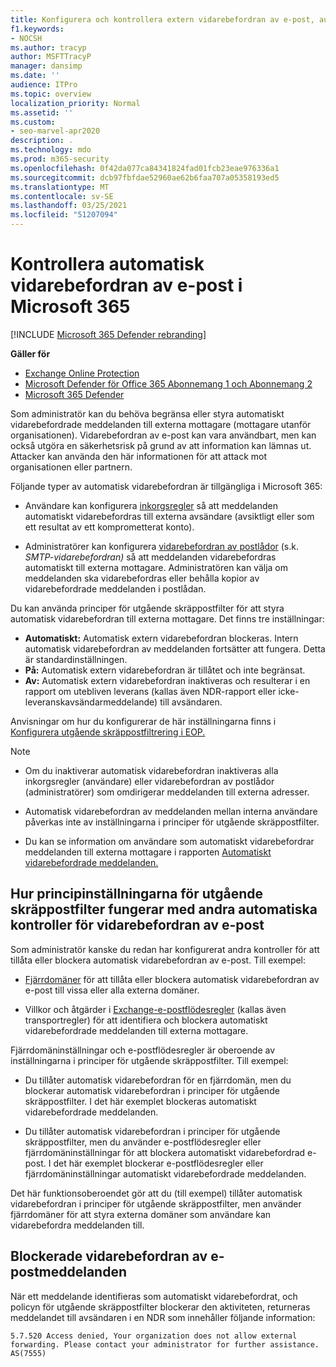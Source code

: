```yaml
---
title: Konfigurera och kontrollera extern vidarebefordran av e-post, automatisk vidarebefordran, 5.7.520 Åtkomst nekad, inaktivera extern vidarebefordran, Administratören har inaktiverat extern vidarebefordran, utgående princip för skydd mot skräppost
f1.keywords:
- NOCSH
ms.author: tracyp
author: MSFTTracyP
manager: dansimp
ms.date: ''
audience: ITPro
ms.topic: overview
localization_priority: Normal
ms.assetid: ''
ms.custom:
- seo-marvel-apr2020
description: .
ms.technology: mdo
ms.prod: m365-security
ms.openlocfilehash: 0f42da077ca84341824fad01fcb23eae976336a1
ms.sourcegitcommit: dcb97fbfdae52960ae62b6faa707a05358193ed5
ms.translationtype: MT
ms.contentlocale: sv-SE
ms.lasthandoff: 03/25/2021
ms.locfileid: "51207094"
---
```

# <a name="control-automatic-external-email-forwarding-in-microsoft-365"></a>Kontrollera automatisk vidarebefordran av e-post i Microsoft 365

[!INCLUDE [Microsoft 365 Defender rebranding](../includes/microsoft-defender-for-office.md)]

**Gäller för**
- [Exchange Online Protection](exchange-online-protection-overview.md)
- [Microsoft Defender för Office 365 Abonnemang 1 och Abonnemang 2](defender-for-office-365.md)
- [Microsoft 365 Defender](../defender/microsoft-365-defender.md)

Som administratör kan du behöva begränsa eller styra automatiskt vidarebefordrade meddelanden till externa mottagare (mottagare utanför organisationen). Vidarebefordran av e-post kan vara användbart, men kan också utgöra en säkerhetsrisk på grund av att information kan lämnas ut. Attacker kan använda den här informationen för att attack mot organisationen eller partnern.


Följande typer av automatisk vidarebefordran är tillgängliga i Microsoft 365:

- Användare kan konfigurera [inkorgsregler](https://support.microsoft.com/office/c24f5dea-9465-4df4-ad17-a50704d66c59) så att meddelanden automatiskt vidarebefordras till externa avsändare (avsiktligt eller som ett resultat av ett komprometterat konto).

- Administratörer kan konfigurera [vidarebefordran av postlådor](/exchange/recipients-in-exchange-online/manage-user-mailboxes/configure-email-forwarding) (s.k. _SMTP-vidarebefordran)_ så att meddelanden vidarebefordras automatiskt till externa mottagare. Administratören kan välja om meddelanden ska vidarebefordras eller behålla kopior av vidarebefordrade meddelanden i postlådan.

Du kan använda principer för utgående skräppostfilter för att styra automatisk vidarebefordran till externa mottagare. Det finns tre inställningar:

- **Automatiskt:** Automatisk extern vidarebefordran blockeras. Intern automatisk vidarebefordran av meddelanden fortsätter att fungera. Detta är standardinställningen.
- **På:** Automatisk extern vidarebefordran är tillåtet och inte begränsat.
- **Av:** Automatisk extern vidarebefordran inaktiveras och resulterar i en rapport om utebliven leverans (kallas även NDR-rapport eller icke-leveranskavsändarmeddelande) till avsändaren.

Anvisningar om hur du konfigurerar de här inställningarna finns i [Konfigurera utgående skräppostfiltrering i EOP.](configure-the-outbound-spam-policy.md)

> [!NOTE]
>
> - Om du inaktiverar automatisk vidarebefordran inaktiveras alla inkorgsregler (användare) eller vidarebefordran av postlådor (administratörer) som omdirigerar meddelanden till externa adresser.
>
> - Automatisk vidarebefordran av meddelanden mellan interna användare påverkas inte av inställningarna i principer för utgående skräppostfilter.
>
> - Du kan se information om användare som automatiskt vidarebefordrar meddelanden till externa mottagare i rapporten [Automatiskt vidarebefordrade meddelanden.](mfi-auto-forwarded-messages-report.md)

## <a name="how-the-outbound-spam-filter-policy-settings-work-with-other-automatic-email-forwarding-controls"></a>Hur principinställningarna för utgående skräppostfilter fungerar med andra automatiska kontroller för vidarebefordran av e-post

Som administratör kanske du redan har konfigurerat andra kontroller för att tillåta eller blockera automatisk vidarebefordran av e-post. Till exempel:

- [Fjärrdomäner](/exchange/mail-flow-best-practices/remote-domains/remote-domains) för att tillåta eller blockera automatisk vidarebefordran av e-post till vissa eller alla externa domäner.

- Villkor och åtgärder i [Exchange-e-postflödesregler](/exchange/security-and-compliance/mail-flow-rules/mail-flow-rules) (kallas även transportregler) för att identifiera och blockera automatiskt vidarebefordrade meddelanden till externa mottagare.

Fjärrdomäninställningar och e-postflödesregler är oberoende av inställningarna i principer för utgående skräppostfilter. Till exempel:

- Du tillåter automatisk vidarebefordran för en fjärrdomän, men du blockerar automatisk vidarebefordran i principer för utgående skräppostfilter. I det här exemplet blockeras automatiskt vidarebefordrade meddelanden.

- Du tillåter automatisk vidarebefordran i principer för utgående skräppostfilter, men du använder e-postflödesregler eller fjärrdomäninställningar för att blockera automatiskt vidarebefordrad e-post. I det här exemplet blockerar e-postflödesregler eller fjärrdomäninställningar automatiskt vidarebefordrade meddelanden.

Det här funktionsoberoendet gör att du (till exempel) tillåter automatisk vidarebefordran i principer för utgående skräppostfilter, men använder fjärrdomäner för att styra externa domäner som användare kan vidarebefordra meddelanden till.

## <a name="blocked-email-forwarding-messages"></a>Blockerade vidarebefordran av e-postmeddelanden

När ett meddelande identifieras som automatiskt vidarebefordrat, och  policyn för utgående skräppostfilter blockerar den aktiviteten, returneras meddelandet till avsändaren i en NDR som innehåller följande information: [](configure-the-outbound-spam-policy.md)

`5.7.520 Access denied, Your organization does not allow external forwarding. Please contact your administrator for further assistance. AS(7555)`